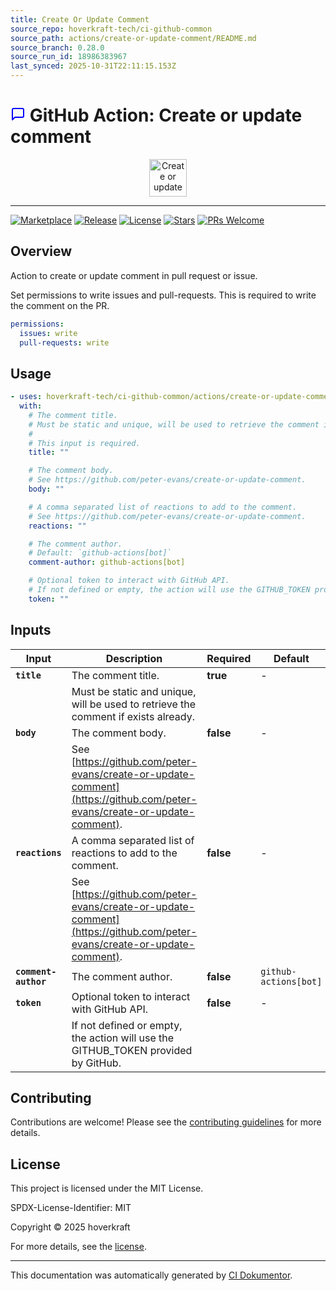 ```yaml
---
title: Create Or Update Comment
source_repo: hoverkraft-tech/ci-github-common
source_path: actions/create-or-update-comment/README.md
source_branch: 0.28.0
source_run_id: 18986383967
last_synced: 2025-10-31T22:11:15.153Z
---
```


<!-- header:start -->

# ![Icon](data:image/svg+xml;base64,PHN2ZyB4bWxucz0iaHR0cDovL3d3dy53My5vcmcvMjAwMC9zdmciIHdpZHRoPSIyNCIgaGVpZ2h0PSIyNCIgdmlld0JveD0iMCAwIDI0IDI0IiBmaWxsPSJub25lIiBzdHJva2U9ImN1cnJlbnRDb2xvciIgc3Ryb2tlLXdpZHRoPSIyIiBzdHJva2UtbGluZWNhcD0icm91bmQiIHN0cm9rZS1saW5lam9pbj0icm91bmQiIGNsYXNzPSJmZWF0aGVyIGZlYXRoZXItbWVzc2FnZS1zcXVhcmUiIGNvbG9yPSJibHVlIj48cGF0aCBkPSJNMjEgMTVhMiAyIDAgMCAxLTIgMkg3bC00IDRWNWEyIDIgMCAwIDEgMi0yaDE0YTIgMiAwIDAgMSAyIDJ6Ij48L3BhdGg+PC9zdmc+) GitHub Action: Create or update comment

<div align="center">
  <img src="/ci-github-common/assets/github/logo.svg" width="60px" align="center" alt="Create or update comment" />
</div>

---

<!-- header:end -->

<!-- badges:start -->

[![Marketplace](https://img.shields.io/badge/Marketplace-create--or--update--comment-blue?logo=github-actions)](https://github.com/marketplace/actions/create-or-update-comment)
[![Release](https://img.shields.io/github/v/release/hoverkraft-tech/ci-github-common)](https://github.com/hoverkraft-tech/ci-github-common/releases)
[![License](https://img.shields.io/github/license/hoverkraft-tech/ci-github-common)](http://choosealicense.com/licenses/mit/)
[![Stars](https://img.shields.io/github/stars/hoverkraft-tech/ci-github-common?style=social)](https://img.shields.io/github/stars/hoverkraft-tech/ci-github-common?style=social)
[![PRs Welcome](https://img.shields.io/badge/PRs-welcome-brightgreen.svg)](https://github.com/hoverkraft-tech/ci-github-common/blob/main/CONTRIBUTING.md)

<!-- badges:end -->

<!-- overview:start -->

## Overview

Action to create or update comment in pull request or issue.

<!-- overview:end -->

Set permissions to write issues and pull-requests. This is required to write the comment on the PR.

```yaml
permissions:
  issues: write
  pull-requests: write
```

<!-- usage:start -->

## Usage

```yaml
- uses: hoverkraft-tech/ci-github-common/actions/create-or-update-comment@5f11437c716059f30c635f90055060e4ef8b31a0 # 0.28.0
  with:
    # The comment title.
    # Must be static and unique, will be used to retrieve the comment if exists already.
    #
    # This input is required.
    title: ""

    # The comment body.
    # See https://github.com/peter-evans/create-or-update-comment.
    body: ""

    # A comma separated list of reactions to add to the comment.
    # See https://github.com/peter-evans/create-or-update-comment.
    reactions: ""

    # The comment author.
    # Default: `github-actions[bot]`
    comment-author: github-actions[bot]

    # Optional token to interact with GitHub API.
    # If not defined or empty, the action will use the GITHUB_TOKEN provided by GitHub.
    token: ""
```

<!-- usage:end -->

<!-- inputs:start -->

## Inputs

| **Input**            | **Description**                                                                                                         | **Required** | **Default**           |
| -------------------- | ----------------------------------------------------------------------------------------------------------------------- | ------------ | --------------------- |
| **`title`**          | The comment title.                                                                                                      | **true**     | -                     |
|                      | Must be static and unique, will be used to retrieve the comment if exists already.                                      |              |                       |
| **`body`**           | The comment body.                                                                                                       | **false**    | -                     |
|                      | See [https://github.com/peter-evans/create-or-update-comment](https://github.com/peter-evans/create-or-update-comment). |              |                       |
| **`reactions`**      | A comma separated list of reactions to add to the comment.                                                              | **false**    | -                     |
|                      | See [https://github.com/peter-evans/create-or-update-comment](https://github.com/peter-evans/create-or-update-comment). |              |                       |
| **`comment-author`** | The comment author.                                                                                                     | **false**    | `github-actions[bot]` |
| **`token`**          | Optional token to interact with GitHub API.                                                                             | **false**    | -                     |
|                      | If not defined or empty, the action will use the GITHUB_TOKEN provided by GitHub.                                       |              |                       |

<!-- inputs:end -->

<!-- secrets:start -->
<!-- secrets:end -->

<!-- outputs:start -->
<!-- outputs:end -->

<!-- examples:start -->
<!-- examples:end -->

<!--
// jscpd:ignore-start
-->

<!-- contributing:start -->

## Contributing

Contributions are welcome! Please see the [contributing guidelines](https://github.com/hoverkraft-tech/ci-github-common/blob/main/CONTRIBUTING.md) for more details.

<!-- contributing:end -->

<!-- security:start -->
<!-- security:end -->

<!-- license:start -->

## License

This project is licensed under the MIT License.

SPDX-License-Identifier: MIT

Copyright © 2025 hoverkraft

For more details, see the [license](http://choosealicense.com/licenses/mit/).

<!-- license:end -->

<!-- generated:start -->

---

This documentation was automatically generated by [CI Dokumentor](https://github.com/hoverkraft-tech/ci-dokumentor).

<!-- generated:end -->

<!--
// jscpd:ignore-end
-->
